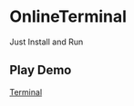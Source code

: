 # OnlineTerminal
 Just Install and Run 
 
## Play Demo
[Terminal](https://rift-brindle-handstand.glitch.me)
